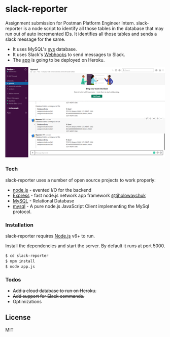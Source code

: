 # slack-reporter

Assignment submission for Postman Platform Engineer Intern. slack-reporter is a node script to identify all those tables in the database that may run out of auto incremented IDs. It identifies all those tables and sends a slack message for the same.

  - It uses MySQL's [sys](https://dev.mysql.com/doc/refman/8.0/en/sys-schema.html) database.
  - It uses Slack's [Webhooks](https://api.slack.com/incoming-webhooks) to send messages to Slack.
  - The [app](https://slack-reporter.herokuapp.com) is going to be deployed on Heroku.

![slack-reporter Screenshot](./Screenshot.png)

### Tech

slack-reporter uses a number of open source projects to work properly:

* [node.js] - evented I/O for the backend
* [Express] - fast node.js network app framework [@tjholowaychuk]
* [MySQL] - Relational Database
* [mysql] - A pure node.js JavaScript Client implementing the MySql protocol.

### Installation

slack-reporter requires [Node.js](https://nodejs.org/) v6+ to run.

Install the dependencies and start the server. By default it runs at port 5000.

```sh
$ cd slack-reporter
$ npm install
$ node app.js
```

### Todos

 - ~~Add a cloud database to run on Heroku.~~
 - ~~Add support for Slack commands.~~
 - Optimizations

License
----

MIT

   [node.js]: <https://nodejs.org>
   [@tjholowaychuk]: <https://twitter.com/tjholowaychuk>
   [express]: <https://expressjs.com>
   [MySQL]: <https://www.mysql.com/>
   [mysql]: <https://github.com/mysqljs/mysql>
